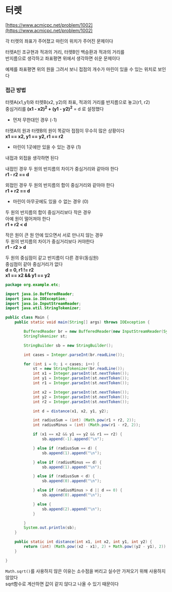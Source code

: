 # 터렛

[https://www.acmicpc.net/problem/1002](https://www.acmicpc.net/problem/1002)

각 터렛의 좌표가 주어졌고 마린의 위치가 주어진 문제이다  

터렛A인 조규현과 적과의 거리, 터렛B인 백승환과 적과의 거리를   
반지름으로 생각하고 좌표평면 위에서 생각하면 쉬운 문제이다  

예제를 좌표평면 위의 원을 그려서 보니 접점의 개수가 마린이 있을 수 있는 위치로 보인다  


### 접근 방법

터렛A(x1,y1)와 터렛B(x2, y2)의 좌표, 적과의 거리를 반지름으로 놓고(r1, r2)  
중심거리를 **(x1 - x2)<sup>2</sup> + (y1 - y2)<sup>2</sup>** = d 로 설정했다


- 먼저 무한대인 경우 (-1)  

터렛A의 원과 터렛B의 원이 똑같아 접점이 무수히 많은 상황이다   
**x1 == x2, y1 == y2, r1 == r2**


- 마린이 1곳에만 있을 수 있는 경우 (1)   

내접과 외접을 생각하면 된다  

내접인 경우 두 원의 반지름의 차이가 중심거리와 같아야 한다  
**r1 - r2 == d**  

외접인 경우 두 원의 반지름의 합이 중심거리와 같아야 한다  
**r1 + r2 == d**

- 마린이 아무곳에도 있을 수 없는 경우 (0)

두 원의 반지름의 합이 중심거리보다 작은 경우  
아예 원이 떨어져야 한다  
**r1 + r2 < d**

작은 원이 큰 원 안에 있으면서 서로 만나지 않는 경우  
두 원의 반지름의 차이가 중심거리보다 커야한다  
**r1 - r2 > d** 

두 원의 중심점이 같고 반지름이 다른 경우(동심원)  
중심점이 같아 중심거리가 없다  
**d = 0, r1 != r2**  
**x1 == x2 && y1 == y2**  


```java
package org.example.etc;

import java.io.BufferedReader;
import java.io.IOException;
import java.io.InputStreamReader;
import java.util.StringTokenizer;

public class Main {
    public static void main(String[] args) throws IOException {

        BufferedReader br = new BufferedReader(new InputStreamReader(System.in));
        StringTokenizer st;

        StringBuilder sb = new StringBuilder();

        int cases = Integer.parseInt(br.readLine());

        for (int i = 0; i < cases; i++) {
            st = new StringTokenizer(br.readLine());
            int x1 = Integer.parseInt(st.nextToken());
            int y1 = Integer.parseInt(st.nextToken());
            int r1 = Integer.parseInt(st.nextToken());

            int x2 = Integer.parseInt(st.nextToken());
            int y2 = Integer.parseInt(st.nextToken());
            int r2 = Integer.parseInt(st.nextToken());

            int d = distance(x1, x2, y1, y2);

            int radiusSum = (int) (Math.pow(r1 + r2, 2));
            int radiusMinus = (int) (Math.pow(r1 - r2, 2));

            if (x1 == x2 && y1 == y2 && r1 == r2) {
                sb.append(-1).append("\n");

            } else if (radiusSum == d) {
                sb.append(1).append("\n");

            } else if (radiusMinus == d) {
                sb.append(1).append("\n");

            } else if (radiusSum < d) {
                sb.append(0).append("\n");

            } else if (radiusMinus > d || d == 0) {
                sb.append(0).append("\n");

            } else {
                sb.append(2).append("\n");
            }

        }
        System.out.println(sb);
    }

    public static int distance(int x1, int x2, int y1, int y2) {
        return (int) (Math.pow((x2 - x1), 2) + Math.pow((y2 - y1), 2));
    }

}

```

`Math.sqrt()`를 사용하지 않은 이유는 소수점을 버리고 실수만 가져오기 위해 사용하지 않았다  
sqrt함수로 계산하면 값이 같지 않다고 나올 수 있기 때문이다  